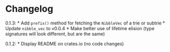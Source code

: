 Changelog
====

0.1.3:
    * Add `prefix()` method for fetching the `NibbleVec` of a trie or subtrie
    * Update `nibble_vec` to v0.0.4
    * Make better use of lifetime elision (type signatures will look different, but are the same)

0.1.2:
    * Display README on crates.io (no code changes)
